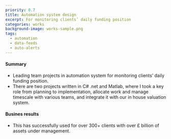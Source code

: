 ```yaml
---
priority: 0.7
title: Automation system design
excerpt: For monitoring clients’ daily funding position
categories: works
background-image: works-sample.png
tags:
  - automation
  - data-feeds
  - auto-alerts
---
```


#### Summary

- Leading team projects in automation system for monitoring clients’ daily funding position. 
- There are two projects written in C# .net and Matlab, where I took a key role from planning to implementation, allocate work and manage timescale with various teams, and integrate it with our in house valuation system. 

#### Busines results
- This has successfully used for over 300+ clients with over £ billion of assets under management.